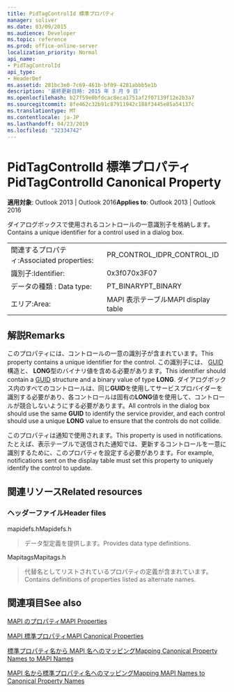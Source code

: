 ```yaml
---
title: PidTagControlId 標準プロパティ
manager: soliver
ms.date: 03/09/2015
ms.audience: Developer
ms.topic: reference
ms.prod: office-online-server
localization_priority: Normal
api_name:
- PidTagControlId
api_type:
- HeaderDef
ms.assetid: 281bc3e0-7c69-461b-bf09-4281abbb5e1b
description: '最終更新日時: 2015 年 3 月 9 日'
ms.openlocfilehash: b27f59e0bfdcac8eca1751af2f07139f12e2b3a7
ms.sourcegitcommit: 8fe462c32b91c87911942c188f3445e85a54137c
ms.translationtype: MT
ms.contentlocale: ja-JP
ms.lasthandoff: 04/23/2019
ms.locfileid: "32334742"
---
```

# <a name="pidtagcontrolid-canonical-property"></a><span data-ttu-id="379fd-103">PidTagControlId 標準プロパティ</span><span class="sxs-lookup"><span data-stu-id="379fd-103">PidTagControlId Canonical Property</span></span>

  
  
<span data-ttu-id="379fd-104">**適用対象**: Outlook 2013 | Outlook 2016</span><span class="sxs-lookup"><span data-stu-id="379fd-104">**Applies to**: Outlook 2013 | Outlook 2016</span></span> 
  
<span data-ttu-id="379fd-105">ダイアログボックスで使用されるコントロールの一意識別子を格納します。</span><span class="sxs-lookup"><span data-stu-id="379fd-105">Contains a unique identifier for a control used in a dialog box.</span></span> 
  
|||
|:-----|:-----|
|<span data-ttu-id="379fd-106">関連するプロパティ:</span><span class="sxs-lookup"><span data-stu-id="379fd-106">Associated properties:</span></span>  <br/> |<span data-ttu-id="379fd-107">PR_CONTROL_ID</span><span class="sxs-lookup"><span data-stu-id="379fd-107">PR_CONTROL_ID</span></span>  <br/> |
|<span data-ttu-id="379fd-108">識別子:</span><span class="sxs-lookup"><span data-stu-id="379fd-108">Identifier:</span></span>  <br/> |<span data-ttu-id="379fd-109">0x3f07</span><span class="sxs-lookup"><span data-stu-id="379fd-109">0x3F07</span></span>  <br/> |
|<span data-ttu-id="379fd-110">データの種類 : </span><span class="sxs-lookup"><span data-stu-id="379fd-110">Data type:</span></span>  <br/> |<span data-ttu-id="379fd-111">PT_BINARY</span><span class="sxs-lookup"><span data-stu-id="379fd-111">PT_BINARY</span></span>  <br/> |
|<span data-ttu-id="379fd-112">エリア:</span><span class="sxs-lookup"><span data-stu-id="379fd-112">Area:</span></span>  <br/> |<span data-ttu-id="379fd-113">MAPI 表示テーブル</span><span class="sxs-lookup"><span data-stu-id="379fd-113">MAPI display table</span></span>  <br/> |
   
## <a name="remarks"></a><span data-ttu-id="379fd-114">解説</span><span class="sxs-lookup"><span data-stu-id="379fd-114">Remarks</span></span>

<span data-ttu-id="379fd-115">このプロパティには、コントロールの一意の識別子が含まれています。</span><span class="sxs-lookup"><span data-stu-id="379fd-115">This property contains a unique identifier for the control.</span></span> <span data-ttu-id="379fd-116">この識別子には、 [GUID](guid.md)構造と、 **LONG**型のバイナリ値を含める必要があります。</span><span class="sxs-lookup"><span data-stu-id="379fd-116">This identifier should contain a [GUID](guid.md) structure and a binary value of type **LONG**.</span></span> <span data-ttu-id="379fd-117">ダイアログボックス内のすべてのコントロールは、同じ**GUID**を使用してサービスプロバイダーを識別する必要があり、各コントロールは固有の**LONG**値を使用して、コントロールが競合しないようにする必要があります。</span><span class="sxs-lookup"><span data-stu-id="379fd-117">All controls in the dialog box should use the same **GUID** to identify the service provider, and each control should use a unique **LONG** value to ensure that the controls do not collide.</span></span> 
  
<span data-ttu-id="379fd-118">このプロパティは通知で使用されます。</span><span class="sxs-lookup"><span data-stu-id="379fd-118">This property is used in notifications.</span></span> <span data-ttu-id="379fd-119">たとえば、表示テーブルで送信された通知では、更新するコントロールを一意に識別するために、このプロパティを設定する必要があります。</span><span class="sxs-lookup"><span data-stu-id="379fd-119">For example, notifications sent on the display table must set this property to uniquely identify the control to update.</span></span> 
  
## <a name="related-resources"></a><span data-ttu-id="379fd-120">関連リソース</span><span class="sxs-lookup"><span data-stu-id="379fd-120">Related resources</span></span>

### <a name="header-files"></a><span data-ttu-id="379fd-121">ヘッダーファイル</span><span class="sxs-lookup"><span data-stu-id="379fd-121">Header files</span></span>

<span data-ttu-id="379fd-122">mapidefs.h</span><span class="sxs-lookup"><span data-stu-id="379fd-122">Mapidefs.h</span></span>
  
> <span data-ttu-id="379fd-123">データ型定義を提供します。</span><span class="sxs-lookup"><span data-stu-id="379fd-123">Provides data type definitions.</span></span>
    
<span data-ttu-id="379fd-124">Mapitags</span><span class="sxs-lookup"><span data-stu-id="379fd-124">Mapitags.h</span></span>
  
> <span data-ttu-id="379fd-125">代替名としてリストされているプロパティの定義が含まれています。</span><span class="sxs-lookup"><span data-stu-id="379fd-125">Contains definitions of properties listed as alternate names.</span></span>
    
## <a name="see-also"></a><span data-ttu-id="379fd-126">関連項目</span><span class="sxs-lookup"><span data-stu-id="379fd-126">See also</span></span>



[<span data-ttu-id="379fd-127">MAPI のプロパティ</span><span class="sxs-lookup"><span data-stu-id="379fd-127">MAPI Properties</span></span>](mapi-properties.md)
  
[<span data-ttu-id="379fd-128">MAPI 標準プロパティ</span><span class="sxs-lookup"><span data-stu-id="379fd-128">MAPI Canonical Properties</span></span>](mapi-canonical-properties.md)
  
[<span data-ttu-id="379fd-129">標準プロパティ名から MAPI 名へのマッピング</span><span class="sxs-lookup"><span data-stu-id="379fd-129">Mapping Canonical Property Names to MAPI Names</span></span>](mapping-canonical-property-names-to-mapi-names.md)
  
[<span data-ttu-id="379fd-130">MAPI 名から標準プロパティ名へのマッピング</span><span class="sxs-lookup"><span data-stu-id="379fd-130">Mapping MAPI Names to Canonical Property Names</span></span>](mapping-mapi-names-to-canonical-property-names.md)

